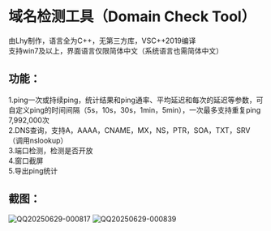 # 域名检测工具（Domain Check Tool）  
由Lhy制作，语言全为C++，无第三方库，VSC++2019编译  
支持win7及以上，界面语言仅限简体中文（系统语言也需简体中文）
## 功能：  
1.ping一次或持续ping，统计结果和ping通率、平均延迟和每次的延迟等参数，可自定义ping的时间间隔（5s，10s，30s，1min，5min），一次最多支持重复ping 7,992,000次  
2.DNS查询，支持A，AAAA，CNAME，MX，NS，PTR，SOA，TXT，SRV（调用nslookup）  
3.端口检测，检测是否开放  
4.窗口截屏  
5.导出ping统计  
## 截图：  
![QQ20250629-000817](https://github.com/user-attachments/assets/e54328e4-2835-4065-b1cc-4ce8638d37c7)
![QQ20250629-000839](https://github.com/user-attachments/assets/8aaa80ed-868e-4d90-9f21-1b7622c6b2a8)
